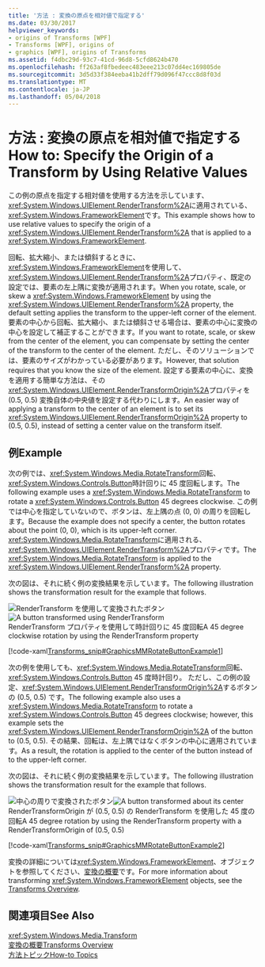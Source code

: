 ```yaml
---
title: '方法 : 変換の原点を相対値で指定する'
ms.date: 03/30/2017
helpviewer_keywords:
- origins of Transforms [WPF]
- Transforms [WPF], origins of
- graphics [WPF], origins of Transforms
ms.assetid: f4dbc29d-93c7-41cd-96d8-5cfd8624b470
ms.openlocfilehash: ff263af8fbedeec483eee213c07dd4ec169805de
ms.sourcegitcommit: 3d5d33f384eeba41b2dff79d096f47ccc8d8f03d
ms.translationtype: MT
ms.contentlocale: ja-JP
ms.lasthandoff: 05/04/2018
---
```

# <a name="how-to-specify-the-origin-of-a-transform-by-using-relative-values"></a><span data-ttu-id="a4606-102">方法 : 変換の原点を相対値で指定する</span><span class="sxs-lookup"><span data-stu-id="a4606-102">How to: Specify the Origin of a Transform by Using Relative Values</span></span>
<span data-ttu-id="a4606-103">この例の原点を指定する相対値を使用する方法を示しています、<xref:System.Windows.UIElement.RenderTransform%2A>に適用されている、<xref:System.Windows.FrameworkElement>です。</span><span class="sxs-lookup"><span data-stu-id="a4606-103">This example shows how to use relative values to specify the origin of a <xref:System.Windows.UIElement.RenderTransform%2A> that is applied to a <xref:System.Windows.FrameworkElement>.</span></span>  
  
 <span data-ttu-id="a4606-104">回転、拡大縮小、または傾斜するときに、<xref:System.Windows.FrameworkElement>を使用して、<xref:System.Windows.UIElement.RenderTransform%2A>プロパティ、既定の設定では、要素の左上隅に変換が適用されます。</span><span class="sxs-lookup"><span data-stu-id="a4606-104">When you rotate, scale, or skew a <xref:System.Windows.FrameworkElement> by using the <xref:System.Windows.UIElement.RenderTransform%2A> property, the default setting applies the transform to the upper-left corner of the element.</span></span> <span data-ttu-id="a4606-105">要素の中心から回転、拡大縮小、または傾斜させる場合は、要素の中心に変換の中心を設定して補正することができます。</span><span class="sxs-lookup"><span data-stu-id="a4606-105">If you want to rotate, scale, or skew from the center of the element, you can compensate by setting the center of the transform to the center of the element.</span></span> <span data-ttu-id="a4606-106">ただし、そのソリューションでは、要素のサイズがわかっている必要があります。</span><span class="sxs-lookup"><span data-stu-id="a4606-106">However, that solution requires that you know the size of the element.</span></span> <span data-ttu-id="a4606-107">設定する要素の中心に、変換を適用する簡単な方法は、その<xref:System.Windows.UIElement.RenderTransformOrigin%2A>プロパティを (0.5, 0.5) 変換自体の中央値を設定する代わりにします。</span><span class="sxs-lookup"><span data-stu-id="a4606-107">An easier way of applying a transform to the center of an element is to set its <xref:System.Windows.UIElement.RenderTransformOrigin%2A> property to (0.5, 0.5), instead of setting a center value on the transform itself.</span></span>  
  
## <a name="example"></a><span data-ttu-id="a4606-108">例</span><span class="sxs-lookup"><span data-stu-id="a4606-108">Example</span></span>  
 <span data-ttu-id="a4606-109">次の例では、<xref:System.Windows.Media.RotateTransform>回転、<xref:System.Windows.Controls.Button>時計回りに 45 度回転します。</span><span class="sxs-lookup"><span data-stu-id="a4606-109">The following example uses a <xref:System.Windows.Media.RotateTransform> to rotate a <xref:System.Windows.Controls.Button> 45 degrees clockwise.</span></span> <span data-ttu-id="a4606-110">この例では中心を指定していないので、ボタンは、左上隅の点 (0, 0) の周りを回転します。</span><span class="sxs-lookup"><span data-stu-id="a4606-110">Because the example does not specify a center, the button rotates about the point (0, 0), which is its upper-left corner.</span></span> <span data-ttu-id="a4606-111"><xref:System.Windows.Media.RotateTransform>に適用される、<xref:System.Windows.UIElement.RenderTransform%2A>プロパティです。</span><span class="sxs-lookup"><span data-stu-id="a4606-111">The <xref:System.Windows.Media.RotateTransform> is applied to the <xref:System.Windows.UIElement.RenderTransform%2A> property.</span></span>  
  
 <span data-ttu-id="a4606-112">次の図は、それに続く例の変換結果を示しています。</span><span class="sxs-lookup"><span data-stu-id="a4606-112">The following illustration shows the transformation result for the example that follows.</span></span>  
  
 <span data-ttu-id="a4606-113">![RenderTransform を使用して変換されたボタン](../../../../docs/framework/wpf/graphics-multimedia/media/graphicsmm-rendertransformwithdefaultcenter.png "graphicsmm_RenderTransformWithDefaultCenter")</span><span class="sxs-lookup"><span data-stu-id="a4606-113">![A button transformed using RenderTransform](../../../../docs/framework/wpf/graphics-multimedia/media/graphicsmm-rendertransformwithdefaultcenter.png "graphicsmm_RenderTransformWithDefaultCenter")</span></span>  
<span data-ttu-id="a4606-114">RenderTransform プロパティを使用して時計回りに 45 度回転</span><span class="sxs-lookup"><span data-stu-id="a4606-114">A 45 degree clockwise rotation by using the RenderTransform property</span></span>  
  
 [!code-xaml[Transforms_snip#GraphicsMMRotateButtonExample1](../../../../samples/snippets/csharp/VS_Snippets_Wpf/Transforms_snip/CS/ButtonRotateTransformExample.xaml#graphicsmmrotatebuttonexample1)]  
  
 <span data-ttu-id="a4606-115">次の例を使用しても、<xref:System.Windows.Media.RotateTransform>回転、 <xref:System.Windows.Controls.Button> 45 度時計回り。 ただし、この例の設定、<xref:System.Windows.UIElement.RenderTransformOrigin%2A>するボタンの (0.5, 0.5) です。</span><span class="sxs-lookup"><span data-stu-id="a4606-115">The following example also uses a <xref:System.Windows.Media.RotateTransform> to rotate a <xref:System.Windows.Controls.Button> 45 degrees clockwise; however, this example sets the <xref:System.Windows.UIElement.RenderTransformOrigin%2A> of the button to (0.5, 0.5).</span></span> <span data-ttu-id="a4606-116">その結果、回転は、左上隅ではなくボタンの中心に適用されています。</span><span class="sxs-lookup"><span data-stu-id="a4606-116">As a result, the rotation is applied to the center of the button instead of to the upper-left corner.</span></span>  
  
 <span data-ttu-id="a4606-117">次の図は、それに続く例の変換結果を示しています。</span><span class="sxs-lookup"><span data-stu-id="a4606-117">The following illustration shows the transformation result for the example that follows.</span></span>  
  
 <span data-ttu-id="a4606-118">![中心の周りで変換されたボタン](../../../../docs/framework/wpf/graphics-multimedia/media/graphicsmm-rendertransformrelativecenter.png "graphicsmm_RenderTransformRelativeCenter")</span><span class="sxs-lookup"><span data-stu-id="a4606-118">![A button transformed about its center](../../../../docs/framework/wpf/graphics-multimedia/media/graphicsmm-rendertransformrelativecenter.png "graphicsmm_RenderTransformRelativeCenter")</span></span>  
<span data-ttu-id="a4606-119">RenderTransformOrigin が (0.5, 0.5) の RenderTransform を使用した 45 度の回転</span><span class="sxs-lookup"><span data-stu-id="a4606-119">A 45 degree rotation by using the RenderTransform property with a RenderTransformOrigin of (0.5, 0.5)</span></span>  
  
 [!code-xaml[Transforms_snip#GraphicsMMRotateButtonExample2](../../../../samples/snippets/csharp/VS_Snippets_Wpf/Transforms_snip/CS/ButtonRotateTransformExample.xaml#graphicsmmrotatebuttonexample2)]  
  
 <span data-ttu-id="a4606-120">変換の詳細については<xref:System.Windows.FrameworkElement>、オブジェクトを参照してください、[変換の概要](../../../../docs/framework/wpf/graphics-multimedia/transforms-overview.md)です。</span><span class="sxs-lookup"><span data-stu-id="a4606-120">For more information about transforming <xref:System.Windows.FrameworkElement> objects, see the [Transforms Overview](../../../../docs/framework/wpf/graphics-multimedia/transforms-overview.md).</span></span>  
  
## <a name="see-also"></a><span data-ttu-id="a4606-121">関連項目</span><span class="sxs-lookup"><span data-stu-id="a4606-121">See Also</span></span>  
 <xref:System.Windows.Media.Transform>  
 [<span data-ttu-id="a4606-122">変換の概要</span><span class="sxs-lookup"><span data-stu-id="a4606-122">Transforms Overview</span></span>](../../../../docs/framework/wpf/graphics-multimedia/transforms-overview.md)  
 [<span data-ttu-id="a4606-123">方法トピック</span><span class="sxs-lookup"><span data-stu-id="a4606-123">How-to Topics</span></span>](../../../../docs/framework/wpf/graphics-multimedia/transformations-how-to-topics.md)
